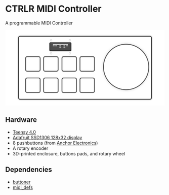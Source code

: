 # CTRLR MIDI Controller

A programmable MIDI Controller

![CTRLR](docs/ctrlr.png)

## Hardware

- [Teensy 4.0](https://www.pjrc.com/store/teensy40.html)
- [Adafruit SSD1306 128x32 display](https://www.adafruit.com/product/661)
- 8 pushbuttons (from [Anchor Electronics](https://anchor-electronics.com/))
- A rotary encoder
- 3D-printed enclosure, buttons pads, and rotary wheel


## Dependencies

- [buttoner](https://github.com/andypayne/buttoner)
- [midi_defs](https://github.com/andypayne/midi_defs)


